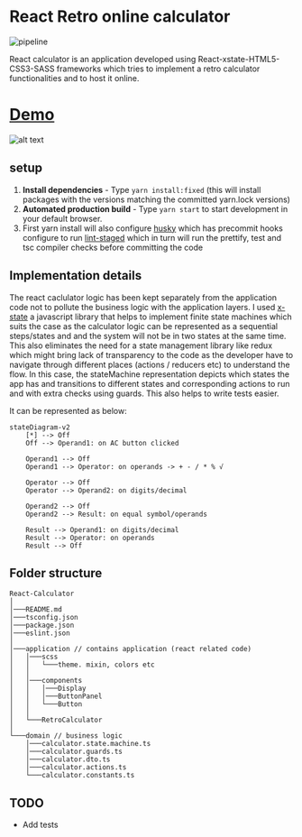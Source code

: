 # React Retro online calculator

![pipeline](https://github.com/noushad-pp/react-calculator/actions/workflows/deploy-to-gh-pages.yml/badge.svg)

React calculator is an application developed using React-xstate-HTML5-CSS3-SASS frameworks which tries to implement a retro calculator functionalities and to host it online.

# [Demo](https://noushad-pp.github.io/react-calculator)

![alt text](https://res.cloudinary.com/noushadpp/image/upload/v1534347137/projects-related/calculator.png)

## setup

1. **Install dependencies** - Type `yarn install:fixed` (this will install packages with the versions matching the committed yarn.lock versions)
2. **Automated production build** - Type `yarn start` to start development in your default browser.
3. First yarn install will also configure [husky](https://typicode.github.io/husky/#/) which has precommit hooks configure to run [lint-staged](https://github.com/okonet/lint-staged) which in turn will run the prettify, test and tsc compiler checks before committing the code

## Implementation details

The react caclulator logic has been kept separately from the application code not to pollute the business logic with the application layers. I used [x-state](https://xstate.js.org/docs/) a javascript library that helps to implement finite state machines
which suits the case as the calculator logic can be represented as a sequential steps/states and and the system will not be in two states at the same time.
This also eliminates the need for a state management library like redux which might bring lack of transparency to the code as the developer have to navigate through different places (actions / reducers etc) to understand the flow. In this case, the stateMachine representation depicts which states the app has and transitions
to different states and corresponding actions to run and with extra checks using guards.
This also helps to write tests easier.

It can be represented as below:

```mermaid
stateDiagram-v2
    [*] --> Off
    Off --> Operand1: on AC button clicked

    Operand1 --> Off
    Operand1 --> Operator: on operands -> + - / * % √

    Operator --> Off
    Operator --> Operand2: on digits/decimal

    Operand2 --> Off
    Operand2 --> Result: on equal symbol/operands

    Result --> Operand1: on digits/decimal
    Result --> Operator: on operands
    Result --> Off
```

## Folder structure

```
React-Calculator
│
│───README.md
│───tsconfig.json
│───package.json
│───eslint.json
│
│───application // contains application (react related code)
│   │───scss
│   │   └───theme. mixin, colors etc
│   │
│   │───components
│   │   │───Display
│   │   │───ButtonPanel
│   │   └───Button
│   │
│   └───RetroCalculator
│
└───domain // business logic
    │───calculator.state.machine.ts
    │───calculator.guards.ts
    │───calculator.dto.ts
    │───calculator.actions.ts
    └───calculator.constants.ts
```

## TODO
-   Add tests
